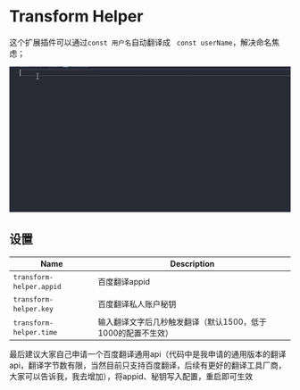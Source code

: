 # Transform Helper

这个扩展插件可以通过` const 用户名 `自动翻译成 ` const userName`，解决命名焦虑；

![描述](./translate.gif)

## 设置


| Name|Description|
| ------------------------- | ---------------------------------- |
| `transform-helper.appid`|百度翻译appid |
| `transform-helper.key` | 百度翻译私人账户秘钥 |
| `transform-helper.time` | 输入翻译文字后几秒触发翻译（默认1500，低于1000的配置不生效） |

最后建议大家自己申请一个百度翻译通用api（代码中是我申请的通用版本的翻译api，翻译字节数有限，当然目前只支持百度翻译，后续有更好的翻译工具厂商，大家可以告诉我，我去增加），将appid、秘钥写入配置，重启即可生效
